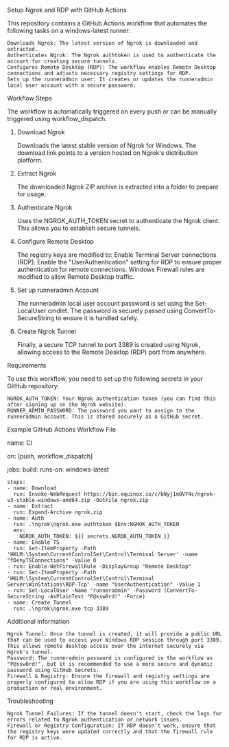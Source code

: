 Setup Ngrok and RDP with GitHub Actions

This repository contains a GitHub Actions workflow that automates the following tasks on a windows-latest runner:

    Downloads Ngrok: The latest version of Ngrok is downloaded and extracted.
    Authenticates Ngrok: The Ngrok authtoken is used to authenticate the account for creating secure tunnels.
    Configures Remote Desktop (RDP): The workflow enables Remote Desktop connections and adjusts necessary registry settings for RDP.
    Sets up the runneradmin user: It creates or updates the runneradmin local user account with a secure password.

Workflow Steps

The workflow is automatically triggered on every push or can be manually triggered using workflow_dispatch.
1. Download Ngrok

    Downloads the latest stable version of Ngrok for Windows.
    The download link points to a version hosted on Ngrok's distribution platform.

2. Extract Ngrok

    The downloaded Ngrok ZIP archive is extracted into a folder to prepare for usage.

3. Authenticate Ngrok

    Uses the NGROK_AUTH_TOKEN secret to authenticate the Ngrok client. This allows you to establish secure tunnels.

4. Configure Remote Desktop

    The registry keys are modified to:
        Enable Terminal Server connections (RDP).
        Enable the "UserAuthentication" setting for RDP to ensure proper authentication for remote connections.
    Windows Firewall rules are modified to allow Remote Desktop traffic.

5. Set up runneradmin Account

    The runneradmin local user account password is set using the Set-LocalUser cmdlet.
    The password is securely passed using ConvertTo-SecureString to ensure it is handled safely.

6. Create Ngrok Tunnel

    Finally, a secure TCP tunnel to port 3389 is created using Ngrok, allowing access to the Remote Desktop (RDP) port from anywhere.

Requirements

To use this workflow, you need to set up the following secrets in your GitHub repository:

    NGROK_AUTH_TOKEN: Your Ngrok authentication token (you can find this after signing up on the Ngrok website).
    RUNNER_ADMIN_PASSWORD: The password you want to assign to the runneradmin account. This is stored securely as a GitHub secret.

Example GitHub Actions Workflow File

name: Cl

on: [push, workflow_dispatch]

jobs:
  build:
    runs-on: windows-latest

    steps:
    - name: Download
      run: Invoke-WebRequest https://bin.equinox.io/c/bNyj1mQVY4c/ngrok-v3-stable-windows-amd64.zip -OutFile ngrok.zip
    - name: Extract
      run: Expand-Archive ngrok.zip
    - name: Auth
      run: .\ngrok\ngrok.exe authtoken $Env:NGROK_AUTH_TOKEN
      env:
        NGROK_AUTH_TOKEN: ${{ secrets.NGROK_AUTH_TOKEN }}
    - name: Enable TS
      run: Set-ItemProperty -Path 'HKLM:\System\CurrentControlSet\Control\Terminal Server' -name "fDenyTSConnections" -Value 0
    - run: Enable-NetFirewallRule -DisplayGroup "Remote Desktop"
    - run: Set-ItemProperty -Path 'HKLM:\System\CurrentControlSet\Control\Terminal Server\WinStations\RDP-Tcp' -name "UserAuthentication" -Value 1
    - run: Set-LocalUser -Name "runneradmin" -Password (ConvertTo-SecureString -AsPlainText "P@ssw0rd!" -Force)
    - name: Create Tunnel
      run: .\ngrok\ngrok.exe tcp 3389

Additional Information

    Ngrok Tunnel: Once the tunnel is created, it will provide a public URL that can be used to access your Windows RDP session through port 3389. This allows remote desktop access over the internet securely via Ngrok's tunnel.
    Password: The runneradmin password is configured in the workflow as "P@ssw0rd!", but it is recommended to use a more secure and dynamic password using GitHub Secrets.
    Firewall & Registry: Ensure the firewall and registry settings are properly configured to allow RDP if you are using this workflow on a production or real environment.

Troubleshooting

    Ngrok Tunnel Failures: If the tunnel doesn't start, check the logs for errors related to Ngrok authentication or network issues.
    Firewall or Registry Configuration: If RDP doesn't work, ensure that the registry keys were updated correctly and that the firewall rule for RDP is active.
